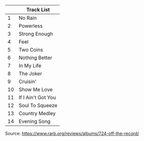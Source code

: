 
|     | Track List         |
| --- | ------------------ |
| 1   | No Rain            |
| 2   | Powerless          |
| 3   | Strong Enough      |
| 4   | Feel               |
| 5   | Two Coins          |
| 6   | Nothing Better     |
| 7   | In My Life         |
| 8   | The Joker          |
| 9   | Cruisin'           |
| 10  | Show Me Love       |
| 11  | If I Ain't Got You |
| 12  | Soul To Squeeze    |
| 13  | Country Medley     |
| 14  | Evening Song       |
Source: https://www.rarb.org/reviews/albums/724-off-the-record/